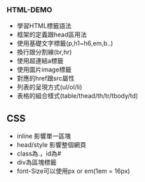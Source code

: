 ### HTML-DEMO
- 學習HTML標籤語法
- 框架的定義跟head區用法
- 使用基礎文字標籤(p,h1~h6,em,b..)
- 換行跟分割線(br,hr)
- 使用超連結a標籤
- 使用圖片image標籤
- 對應的href跟src屬性
- 列表的呈現方式(ul/ol/li)
- 表格的組合樣式(table/thead/th/tr/tbody/td)


## CSS
- inline 影響單一區塊
- head/style 影響整個網頁
- class為.，id為#
- div為區塊標籤
- font-Size可以使用px or em(1em = 16px)
